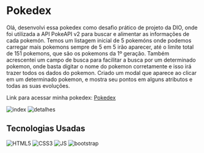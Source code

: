 # Pokedex

Olá, desenvolvi essa pokedex como desafio prático de projeto da DIO, onde foi utilizada a API PokeAPI v2 para buscar e alimentar as informações de cada pokemón.
Temos um listagem inicial de 5 pokemóns onde podemos carregar mais pokemons sempre de 5 em 5 irão aparecer, até o limite total de 151 pokemons, que são os pokemons da 1º geração. Também acrescentei um campo de busca para facilitar a busca por um determinado pokemon, onde basta digitar o nome do pokemon corretamente e isso irá trazer todos os dados do pokemon. 
Criado um modal que aparece ao clicar em um determinado pokemon, e mostra seu pontos em alguns atributos e todas as suas evoluções. 

Link para acessar minha pokedex: [Pokedex](https://andrekrt.github.io/pokedex-dio/)

![index](https://github.com/andrekrt/pokedex-dio/assets/12886895/0af78141-a05e-4e52-905c-fb1064bf4d35)
![detalhes](https://github.com/andrekrt/pokedex-dio/assets/12886895/93e68462-eec4-4436-b020-88a5febdffac)



## Tecnologias Usadas
![HTML5](https://img.shields.io/badge/HTML5-000?style=for-the-badge&logo=html5) ![CSS3](https://img.shields.io/badge/CSS3-000?style=for-the-badge&logo=css3&logoColor=blue) ![JS](https://img.shields.io/badge/Javascript-000?style=for-the-badge&logo=javaScript&logoColor=y) ![bootstrap](https://img.shields.io/badge/bootstrap-000?style=for-the-badge&logo=bootstrap&logoColor=blue)
